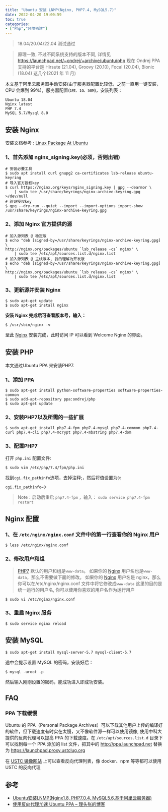 ```yaml
---
title: "Ubuntu 安装 LNMP(Nginx, PHP7.4, MySQL5.7)"
date: 2022-04-20 19:00:59
toc: true
categories:
- ["Php","环境搭建"]
---
```


> 18.04/20.04/22.04 测试通过

> 原理一致, 不过不同系统支持的版本不同, 详情见  https://launchpad.net/~ondrej/+archive/ubuntu/php 
> 现在 Ondrej PPA 支持的平台是 Hirsute (21.04), Groovy (20.10), Focal (20.04), Bionic (18.04) 这几个(2021 年 11 月)

本文基于阿里云服务器手动安装(由于服务器配置比较低，之前一直用一键安装，CPU 会爆到 99%)，服务器配置(`1核、1G、50M`)，安装列表：



```
Ubuntu 18.04
Nginx latest
PHP 7.4
MySQL 5.7/Mysql 8.0
```

## 安装 Nginx
安装文档参考 : [Linux Package At Ubuntu](http://nginx.org/en/linux_packages.html#Ubuntu)

### 1、首先添加 nginx_signing.key(必须，否则出错)
```shell
# 安装必要工具
$ sudo apt install curl gnupg2 ca-certificates lsb-release ubuntu-keyring
# 导入官方授权key
$ curl https://nginx.org/keys/nginx_signing.key | gpg --dearmor \
    | sudo tee /usr/share/keyrings/nginx-archive-keyring.gpg >/dev/null
# 验证授权key
$ gpg --dry-run --quiet --import --import-options import-show /usr/share/keyrings/nginx-archive-keyring.gpg
```

### 2、添加 Nginx 官方提供的源
```
# 加入源列表 @ 稳定版
$ echo "deb [signed-by=/usr/share/keyrings/nginx-archive-keyring.gpg] \
http://nginx.org/packages/ubuntu `lsb_release -cs` nginx" \
    | sudo tee /etc/apt/sources.list.d/nginx.list
# 加入源列表 @ 主线版本, 我的理解为开发版
$ echo "deb [signed-by=/usr/share/keyrings/nginx-archive-keyring.gpg] \
http://nginx.org/packages/ubuntu `lsb_release -cs` nginx" \
    | sudo tee /etc/apt/sources.list.d/nginx.list
```

### 3、更新源并安装 Nginx
```
$ sudo apt-get update
$ sudo apt-get install nginx
```
**安装 Nginx 完成后可查看版本号，输入：**
```
$ /usr/sbin/nginx -v
```
至此 [Nginx](http://nginx.org/) 安装完成，此时访问 IP 可以看到 Welcome Nginx 的界面。

## 安装 PHP
本文通过Ubuntu PPA 来安装PHP7.

### 1、添加 PPA
```
$ sudo apt-get install python-software-properties software-properties-common
$ sudo add-apt-repository ppa:ondrej/php
$ sudo apt-get update
```

### 2、安装PHP7以及所需的一些扩展
```
$ sudo apt-get install php7.4-fpm php7.4-mysql php7.4-common php7.4-curl php7.4-cli php7.4-mcrypt php7.4-mbstring php7.4-dom
```

### 3、配置PHP7
打开 `php.ini` 配置文件:
```
$ sudo vim /etc/php/7.4/fpm/php.ini
```
找到`cgi.fix_pathinfo`选项，去掉注释;，然后将值设置为`0`:
```
cgi.fix_pathinfo=0
```
> Note：启动后重启 `php7.4-fpm` ，输入： `sudo service php7.4-fpm restart`


## Nginx 配置

### 1、在 `/etc/nginx/nginx.conf` 文件中的第一行查看你的 Nginx 用户
```
$ less /etc/nginx/nginx.conf
```

### 2、修改用户和组
> [PHP7](http://php.net/) 默认的用户和组是`www-data`。 如果你的 [Nginx](http://nginx.org/) 用户名也是`www-data`，那么不需要做下面的修改。 如果你的 [Nginx](http://nginx.org/) 用户名是 nginx，那么你可以在/etc/nginx/nginx.conf 文件中将它修改成`www-data`
> 这里的目的是统一运行的用户名, 你可以使用你喜欢的用户名作为运行用户

```
$ sudo vi /etc/nginx/nginx.conf
```

### 3、重启 Nginx 服务
```
$ sudo service nginx reload
```

## 安装 MySQL
```
$ sudo apt-get install mysql-server-5.7 mysql-client-5.7
```
途中会提示设置 MySQL 的密码，安装好后：
```
$ mysql -uroot -p
```
然后输入刚刚设置的密码，能成功进入即成功安装。

## FAQ

### PPA 下载缓慢
Ubuntu 的 PPA（Personal Package Archives）可以下载其他用户上传的编译好的软件，但下载速度有时实在太慢，又不像软件源一样可以使用镜像, 使用中科大提供的反向代理可以提高 PPA 的下载速度。在 `/etc/apt/sources.list.d` 目录下可以找到每一个 PPA 添加的 list 文件，把其中的  http://ppa.launchpad.net  替换为  https://launchpad.proxy.ustclug.org 

在 [USTC 镜像网站](https://mirrors.ustc.edu.cn/) 上可以查看反向代理列表，像 docker、npm 等等都可以使用 USTC 的反向代理



## 参考

- [Ubuntu安装LNMP(Nginx1.8, PHP7.0.4, MySQL5.6,基于阿里云服务器)](https://pigjian.com/article/ubuntu-lnmp-nginx18-php704-mysql56)
- [使用反向代理加速 Ubuntu PPA – 理头张的博客](https://www.littlezhang.com/2021/01/%E4%BD%BF%E7%94%A8%E5%8F%8D%E5%90%91%E4%BB%A3%E7%90%86%E5%8A%A0%E9%80%9F-ubuntu-ppa/)

